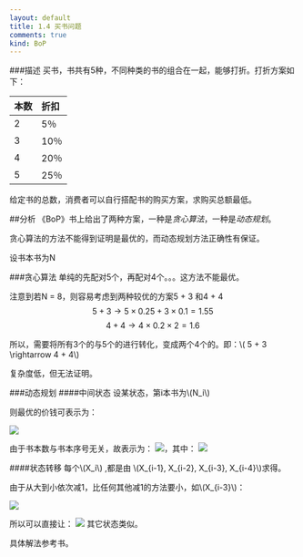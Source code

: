```yaml
---
layout: default
title: 1.4 买书问题
comments: true
kind: BoP
---
```


###描述
买书，书共有5种，不同种类的书的组合在一起，能够打折。打折方案如下：

| 本数 | 折扣 |
| ---- |:----|
| 2 | 5％ |
| 3 | 10％ |
| 4 | 20％ |
| 5 | 25％ |

给定书的总数，消费者可以自行搭配书的购买方案，求购买总额最低。

##分析
《BoP》书上给出了两种方案，一种是*贪心算法*，一种是*动态规划*。

贪心算法的方法不能得到证明是最优的，而动态规划方法正确性有保证。

设书本书为N

###贪心算法
单纯的先配对5个，再配对4个。。。这方法不能最优。

注意到若N = 8，则容易考虑到两种较优的方案5 + 3 和4 + 4
$$5 + 3 \rightarrow  5 \times  0.25 + 3 \times  0.1 = 1.55$$
$$4 + 4 \rightarrow  4 \times  0.2 \times  2 = 1.6 $$

所以，需要将所有3个的与5个的进行转化，变成两个4个的。即：\\\( 5 + 3 \rightarrow  4 + 4\\\)

复杂度低，但无法证明。

###动态规划
####中间状态
设某状态，第i本书为\\\(N_i\\\)

则最优的价钱可表示为：

<img src="http://www.forkosh.com/mathtex.cgi? X_i = \left ({N_1},{N_2},{N_3},{N_4},{N_5} \right ) ">

由于书本数与书本序号无关，故表示为：
<img src="http://www.forkosh.com/mathtex.cgi? X_i = \left(Y_1, Y_2, Y_3, Y_4, Y_5\right)">，其中：
<img src="http://www.forkosh.com/mathtex.cgi? Y_1 \geq Y_2 \geq Y_3 \geq Y_4 \geq Y_5"><br>

####状态转移
每个\\\(X_i\\\) ,都是由 \\\(X_{i-1}, X_{i-2}, X_{i-3}, X_{i-4}\\\)求得。

由于从大到小依次减1，比任何其他减1的方法要小，如\\\(X_{i-3}\\\)：

<img src="http://www.forkosh.com/mathtex.cgi? \left(Y_1 - 1, Y_2 - 1, Y_3 - 1, Y_4, Y_5\right) \leq \left(Y_1, Y_2 - 1, Y_3 - 1, Y_4, Y_5 - 1\right)">

所以可以直接让：
<img src="http://www.forkosh.com/mathtex.cgi? X_{i-3} = \left(Y_1 - 1, Y_2 - 1, Y_3 - 1, Y_4 - 1, Y_5\right)">
其它状态类似。

具体解法参考书。






